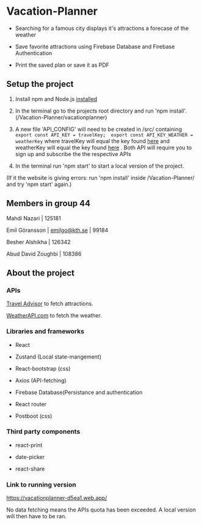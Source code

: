 # Vacation-Planner

- Searching for a famous city displays it's attractions a forecase of the weather

- Save favorite attractions using Firebase Database and Firebase Authentication

- Print the saved plan or save it as PDF


## Setup the project

1. Install npm and Node.js [installed](https://docs.npmjs.com/downloading-and-installing-node-js-and-npm)

2. In the terminal go to the projects root directory and run 'npm install'. (/Vacation-Planner/vacationplanner)

4. A new file 'API_CONFIG' will need to be created in /src/ containing ```export const API_KEY = travelKey; 
export const API_KEY_WEATHER = weatherKey``` where travelKey will equal the key found [here](https://rapidapi.com/apidojo/api/travel-advisor) and weatherKey will equal the key found [here](https://rapidapi.com/weatherapi/api/weatherapi-com/pricing) . Both API will require you to sign up and subscribe the the respective APIs 

3. In the terminal run 'npm start' to start a local version of the project. 

(If it the website is giving errors:
run 'npm install' inside /Vacation-Planner/ and try 'npm start' again.)

## Members in group 44
Mahdi Nazari | 125181

Emil Göransson | emilgo@kth.se | 99184

Besher Alshikha | 126342

Abud David Zoughbi | 108386

## About the project

### APIs

[Travel Advisor](https://rapidapi.com/apidojo/api/travel-advisor) to fetch attractions.

[WeatherAPI.com](https://rapidapi.com/weatherapi/api/weatherapi-com/pricing) to fetch the weather.

### Libraries and frameworks

- React

- Zustand (Local state-mangement)

- React-bootstrap (css)

- Axios (API-fetching)

- Firebase Database(Persistance and authentication

- React router 

- Postboot (css)



### Third party components

- react-print

- date-picker

- react-share


### Link to running version

https://vacationplanner-d5ea1.web.app/

No data fetching means the APIs quota has been exceeded. A local version will then have to be ran. 


